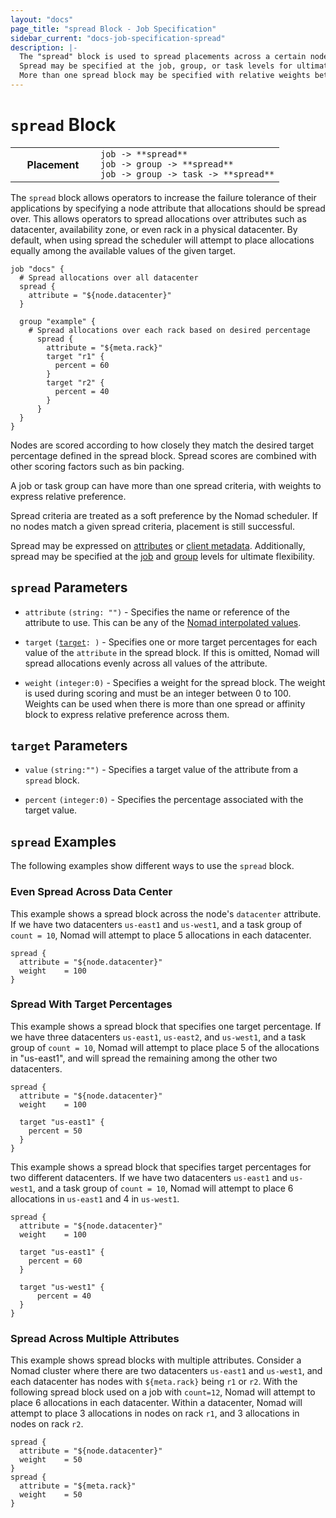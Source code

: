 ```yaml
---
layout: "docs"
page_title: "spread Block - Job Specification"
sidebar_current: "docs-job-specification-spread"
description: |-
  The "spread" block is used to spread placements across a certain node attributes such as datacenter.
  Spread may be specified at the job, group, or task levels for ultimate flexibility.
  More than one spread block may be specified with relative weights between each.
---
```


# `spread` Block

<table class="table table-bordered table-striped">
  <tr>
    <th width="120">Placement</th>
    <td>
      <code>job -> **spread**</code>
      <br>
      <code>job -> group -> **spread**</code>
      <br>
      <code>job -> group -> task -> **spread**</code>
    </td>
  </tr>
</table>

The `spread` block allows operators to increase the failure tolerance of their
applications by specifying a node attribute that allocations should be spread
over. This allows operators to spread allocations over attributes such as
datacenter, availability zone, or even rack in a physical datacenter. By
default, when using spread the scheduler will attempt to place allocations
equally among the available values of the given target.


```hcl
job "docs" {
  # Spread allocations over all datacenter
  spread {
    attribute = "${node.datacenter}"
  }

  group "example" {
    # Spread allocations over each rack based on desired percentage
      spread {
        attribute = "${meta.rack}"
        target "r1" {
          percent = 60
        }
        target "r2" {
          percent = 40
        }
      }
  }
}
```

Nodes are scored according to how closely they match the desired target percentage defined in the
spread block. Spread scores are combined with other scoring factors such as bin packing.

A job or task group can have more than one spread criteria, with weights to express relative preference.

Spread criteria are treated as a soft preference by the Nomad scheduler.
If no nodes match a given spread criteria, placement is still successful.

Spread may be expressed on [attributes][interpolation] or [client metadata][client-meta].
Additionally, spread may be specified at the [job][job] and [group][group] levels for ultimate flexibility.


## `spread` Parameters

- `attribute` `(string: "")` - Specifies the name or reference of the attribute
  to use. This can be any of the [Nomad interpolated
  values](/docs/runtime/interpolation.html#interpreted_node_vars).

- `target` <code>([target](#target-parameters): <required>)</code> - Specifies one or more target
   percentages for each value of the `attribute` in the spread block. If this is omitted,
   Nomad will spread allocations evenly across all values of the attribute.

- `weight` `(integer:0)` - Specifies a weight for the spread block. The weight is used
  during scoring and must be an integer between 0 to 100. Weights can be used
  when there is more than one spread or affinity block to express relative preference across them.

## `target` Parameters

- `value` `(string:"")` - Specifies a target value of the attribute from a `spread` block.

- `percent` `(integer:0)` - Specifies the percentage associated with the target value.

## `spread` Examples

The following examples show different ways to use the `spread` block.

### Even Spread Across Data Center

This example shows a spread block across the node's `datacenter` attribute. If we have
two datacenters `us-east1` and `us-west1`, and a task group of `count = 10`,
Nomad will attempt to place 5 allocations in each datacenter.

```hcl
spread {
  attribute = "${node.datacenter}"
  weight    = 100
}
```

### Spread With Target Percentages

This example shows a spread block that specifies one target percentage. If we
have three datacenters `us-east1`, `us-east2`, and `us-west1`, and a task group
of `count = 10`, Nomad will attempt to place place 5 of the allocations in "us-east1",
and will spread the remaining among the other two datacenters.

```hcl
spread {
  attribute = "${node.datacenter}"
  weight    = 100

  target "us-east1" {
    percent = 50
  }
}
```

This example shows a spread block that specifies target percentages for two
different datacenters. If we have two datacenters `us-east1` and `us-west1`,
and a task group of `count = 10`, Nomad will attempt to place 6 allocations
in `us-east1` and 4 in `us-west1`.

```hcl
spread {
  attribute = "${node.datacenter}"
  weight    = 100

  target "us-east1" {
    percent = 60
  }

  target "us-west1" {
      percent = 40
  }
}
```

### Spread Across Multiple Attributes

This example shows spread blocks with multiple attributes. Consider a Nomad cluster
where there are two datacenters `us-east1` and `us-west1`, and each datacenter has nodes
with `${meta.rack}` being `r1` or `r2`. With the following spread block used on a job with `count=12`, Nomad
will attempt to place 6 allocations in each datacenter. Within a datacenter, Nomad will
attempt to place 3 allocations in nodes on rack `r1`, and 3 allocations in nodes on rack `r2`.

```hcl
spread {
  attribute = "${node.datacenter}"
  weight    = 50
}
spread {
  attribute = "${meta.rack}"
  weight    = 50
}
```

[job]: /docs/job-specification/job.html "Nomad job Job Specification"
[group]: /docs/job-specification/group.html "Nomad group Job Specification"
[client-meta]: /docs/configuration/client.html#meta "Nomad meta Job Specification"
[task]: /docs/job-specification/task.html "Nomad task Job Specification"
[interpolation]: /docs/runtime/interpolation.html "Nomad interpolation"
[node-variables]: /docs/runtime/interpolation.html#node-variables- "Nomad interpolation-Node variables"
[constraint]: /docs/job-specification/constraint.html "Nomad Constraint job Specification"
